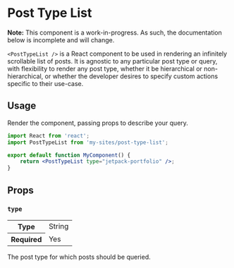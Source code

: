 Post Type List
==============

__Note:__ This component is a work-in-progress. As such, the documentation below is incomplete and will change.

`<PostTypeList />` is a React component to be used in rendering an infinitely scrollable list of posts. It is agnostic to any particular post type or query, with flexibility to render any post type, whether it be hierarchical or non-hierarchical, or whether the developer desires to specify custom actions specific to their use-case.

## Usage

Render the component, passing props to describe your query.

```jsx
import React from 'react';
import PostTypeList from 'my-sites/post-type-list';

export default function MyComponent() {
	return <PostTypeList type="jetpack-portfolio" />;
}
```

## Props

### `type`

<table>
	<tr><th>Type</th><td>String</td></tr>
	<tr><th>Required</th><td>Yes</td></tr>
</table>

The post type for which posts should be queried.
